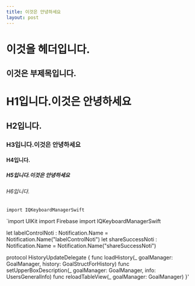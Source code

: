 ```yaml
---
title: 이것은 안녕하세요
layout: post
---
```



이것을 헤더입니다. 
===

이것은 부제목입니다.
---

# H1입니다.이것은 안녕하세요
## H2입니다.
### H3입니다.이것은 안녕하세요
#### H4입니다.
##### H5입니다.이것은 안녕하세요
###### H6입니다.

`import IQKeyboardManagerSwift`

`import UIKit
import Firebase
import IQKeyboardManagerSwift

let labelControlNoti : Notification.Name = Notification.Name("labelControlNoti")
let shareSuccessNoti : Notification.Name = Notification.Name("shareSuccessNoti")

protocol HistoryUpdateDelegate {
    func loadHistory(_ goalManager: GoalManager, history: GoalStructForHistory)
    func setUpperBoxDescription(_ goalManager: GoalManager, info: UsersGeneralInfo)
    func reloadTableView(_ goalManager: GoalManager)
}'
